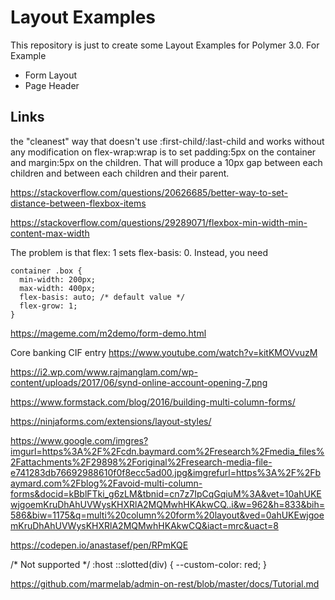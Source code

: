 # Layout Examples

This repository is just to create some Layout Examples for Polymer 3.0. For Example
* Form Layout
* Page Header 


## Links

the "cleanest" way that doesn't use :first-child/:last-child and works without any modification on flex-wrap:wrap is to set padding:5px on the container and margin:5px on the children. That will produce a 10px gap between each children and between each children and their parent.

https://stackoverflow.com/questions/20626685/better-way-to-set-distance-between-flexbox-items

https://stackoverflow.com/questions/29289071/flexbox-min-width-min-content-max-width

The problem is that flex: 1 sets flex-basis: 0. Instead, you need
```
container .box {
  min-width: 200px;
  max-width: 400px;
  flex-basis: auto; /* default value */
  flex-grow: 1;
}
```

https://mageme.com/m2demo/form-demo.html

Core banking CIF entry
https://www.youtube.com/watch?v=kitKMOVvuzM

https://i2.wp.com/www.rajmanglam.com/wp-content/uploads/2017/06/synd-online-account-opening-7.png


https://www.formstack.com/blog/2016/building-multi-column-forms/

https://ninjaforms.com/extensions/layout-styles/

https://www.google.com/imgres?imgurl=https%3A%2F%2Fcdn.baymard.com%2Fresearch%2Fmedia_files%2Fattachments%2F29898%2Foriginal%2Fresearch-media-file-e741283db76692988610f0f8ecc5ad00.jpg&imgrefurl=https%3A%2F%2Fbaymard.com%2Fblog%2Favoid-multi-column-forms&docid=kBblFTki_g6zLM&tbnid=cn7z7IpCqGqiuM%3A&vet=10ahUKEwjgoemKruDhAhUVWysKHXRlA2MQMwhHKAkwCQ..i&w=962&h=833&bih=586&biw=1175&q=multi%20column%20form%20layout&ved=0ahUKEwjgoemKruDhAhUVWysKHXRlA2MQMwhHKAkwCQ&iact=mrc&uact=8


https://codepen.io/anastasef/pen/RPmKQE


/* Not supported */
:host ::slotted(div) {
  --custom-color: red;
}

https://github.com/marmelab/admin-on-rest/blob/master/docs/Tutorial.md

